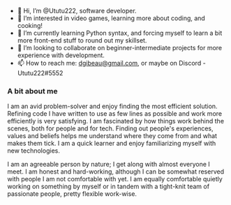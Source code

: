 - 👋 Hi, I’m @Ututu222, software developer.
- 👀 I’m interested in video games, learning more about coding, and cooking!
- 🌱 I’m currently learning Python syntax, and forcing myself to learn a bit more front-end stuff to round out my skillset.
- 💞️ I’m looking to collaborate on beginner-intermediate projects for more experience with development.
- 📫 How to reach me: dgibeau@gmail.com, or maybe on Discord - Ututu222#5552

### A bit about me

I am an avid problem-solver and enjoy finding the most efficient solution. Refining code I have written to use as few lines as possible and work more efficiently is very satisfying. I am fascinated by how things work behind the scenes, both for people and for tech. Finding out people's experiences, values and beliefs helps me understand where they come from and what makes them tick. I am a quick learner and enjoy familiarizing myself with new technologies.

I am an agreeable person by nature; I get along with almost everyone I meet. I am honest and hard-working, although I can be somewhat reserved with people I am not comfortable with yet. I am equally comfortable quietly working on something by myself or in tandem with a tight-knit team of passionate people, pretty flexible work-wise.

<!---
Ututu222/Ututu222 is a ✨ special ✨ repository because its `README.md` (this file) appears on your GitHub profile.
You can click the Preview link to take a look at your changes.
--->

